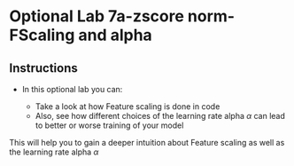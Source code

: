 # Optional Lab 7a-zscore norm-FScaling and alpha

## Instructions

- In this optional lab you can:

    - Take a look at how Feature scaling is done in code
    - Also, see how different choices of the learning rate alpha  $\alpha$ can lead to better or worse training of your model  
    
This will help you to gain a deeper intuition about Feature scaling as well as the learning rate alpha $\alpha$
